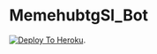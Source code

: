 # MemehubtgSl_Bot

[![Deploy To Heroku](https://www.herokucdn.com/deploy/button.svg)](https://heroku.com/deploy).
